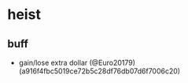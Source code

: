 # heist

## buff

* gain/lose extra dollar (@Euro20179) (a916f4fbc5019ce72b5c28df76db07d6f7006c20)


